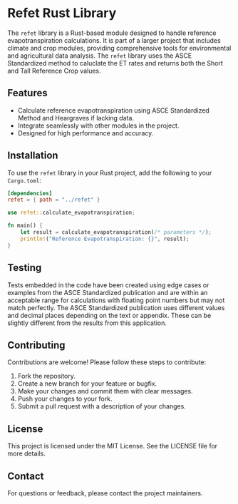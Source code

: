 # Refet Rust Library

The `refet` library is a Rust-based module designed to handle reference evapotranspiration calculations. It is part of a
larger project that includes climate and crop modules, providing comprehensive tools for environmental and agricultural
data analysis.
The `refet` library uses the ASCE Standardized method to caluclate the ET rates and returns both the Short and Tall
Reference Crop values.

## Features

- Calculate reference evapotranspiration using ASCE Standardized Method and Heargraves if lacking data.
- Integrate seamlessly with other modules in the project.
- Designed for high performance and accuracy.

## Installation

To use the `refet` library in your Rust project, add the following to your `Cargo.toml`:

```toml
[dependencies]
refet = { path = "../refet" }
```

```rust
use refet::calculate_evapotranspiration;

fn main() {
    let result = calculate_evapotranspiration(/* parameters */);
    println!("Reference Evapotranspiration: {}", result);
}
```

## Testing

Tests embedded in the code have been created using edge cases or examples from the ASCE Standardized publication and are
within an acceptable range for calculations with floating point numbers but may not match perfectly.
The ASCE Standardized publication uses different values and decimal places depending on the text or appendix. These can
be slightly different from the results from this application.

## Contributing

Contributions are welcome! Please follow these steps to contribute:

1. Fork the repository.
2. Create a new branch for your feature or bugfix.
3. Make your changes and commit them with clear messages.
4. Push your changes to your fork.
5. Submit a pull request with a description of your changes.

## License

This project is licensed under the MIT License. See the LICENSE file for more details.

## Contact

For questions or feedback, please contact the project maintainers.